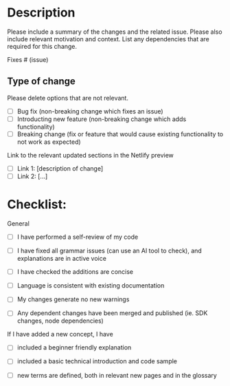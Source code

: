 # Description

Please include a summary of the changes and the related issue. Please also include relevant motivation and context. List any dependencies that are required for this change.

Fixes # (issue)

## Type of change

Please delete options that are not relevant.

- [ ] Bug fix (non-breaking change which fixes an issue)
- [ ] Introducting new feature (non-breaking change which adds functionality)
- [ ] Breaking change (fix or feature that would cause existing functionality to not work as expected)

Link to the relevant updated sections in the Netlify preview

- [ ] Link 1: [description of change]
- [ ] Link 2: [...]

# Checklist:

General
- [ ] I have performed a self-review of my code
- [ ] I have fixed all grammar issues (can use an AI tool to check), and explanations are in active voice
- [ ] I have checked the additions are concise
- [ ] Language is consistent with existing documentation
- [ ] My changes generate no new warnings
- [ ] Any dependent changes have been merged and published (ie. SDK changes, node dependencies)


If I have added a new concept, I have
- [ ] included a beginner friendly explanation
- [ ] included a basic technical introduction and code sample
- [ ] new terms are defined, both in relevant new pages and in the glossary

